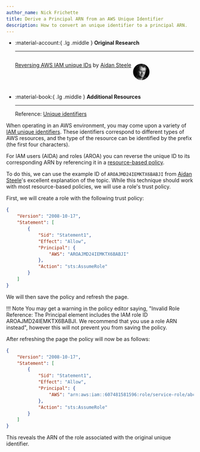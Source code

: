 ```yaml
---
author_name: Nick Frichette
title: Derive a Principal ARN from an AWS Unique Identifier
description: How to convert an unique identifier to a principal ARN.
---
```


<div class="grid cards" markdown>

-   :material-account:{ .lg .middle } __Original Research__

    ---

    <aside style="display:flex">
    <p><a href="https://awsteele.com/blog/2023/11/19/reversing-aws-iam-unique-ids.html">Reversing AWS IAM unique IDs</a> by <a href="https://twitter.com/__steele">Aidan Steele</a></p>
    <p><img src="/images/researchers/aidan_steele.jpg" alt="Aidan Steele" style="width:44px;height:44px;margin:5px;border-radius:100%;max-width:unset"></img></p>
    </aside>

-   :material-book:{ .lg .middle } __Additional Resources__

    ---

    Reference: [Unique identifiers](https://docs.aws.amazon.com/IAM/latest/UserGuide/reference_identifiers.html#identifiers-unique-ids)

</div>

When operating in an AWS environment, you may come upon a variety of [IAM unique identifiers](https://hackingthe.cloud/aws/general-knowledge/iam-key-identifiers/). These identifiers correspond to different types of AWS resources, and the type of the resource can be identified by the prefix (the first four characters).

For IAM users (AIDA) and roles (AROA) you can reverse the unique ID to its corresponding ARN by referencing it in a [resource-based policy](https://hackingthe.cloud/aws/exploitation/Misconfigured_Resource-Based_Policies/).

To do this, we can use the example ID of `AROAJMD24IEMKTX6BABJI` from [Aidan Steele](https://twitter.com/__steele)'s excellent explanation of the topic. While this technique should work with most resource-based policies, we will use a role's trust policy.

First, we will create a role with the following trust policy:

```json
{
	"Version": "2008-10-17",
	"Statement": [
		{
			"Sid": "Statement1",
			"Effect": "Allow",
			"Principal": {
				"AWS": "AROAJMD24IEMKTX6BABJI"
			},
			"Action": "sts:AssumeRole"
		}
	]
}
```

We will then save the policy and refresh the page. 

!!! Note
    You may get a warning in the policy editor saying, "Invalid Role Reference: The Principal element includes the IAM role ID AROAJMD24IEMKTX6BABJI. We recommend that you use a role ARN instead", however this will not prevent you from saving the policy.

After refreshing the page the policy will now be as follows:

```json
{
    "Version": "2008-10-17",
    "Statement": [
        {
            "Sid": "Statement1",
            "Effect": "Allow",
            "Principal": {
                "AWS": "arn:aws:iam::607481581596:role/service-role/abctestrole"
            },
            "Action": "sts:AssumeRole"
        }
    ]
}
```

This reveals the ARN of the role associated with the original unique identifier.
